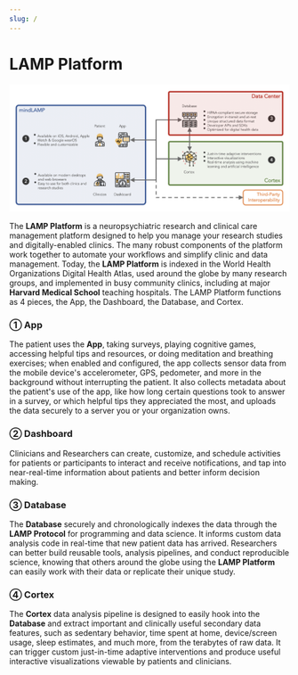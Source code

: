 ```yaml
---
slug: /
---
```


# LAMP Platform

![](assets/LAMP_Overview.png)


The **LAMP Platform** is a neuropsychiatric research and clinical care management platform designed to help you manage your research studies and digitally-enabled clinics. The many robust components of the platform work together to automate your workflows and simplify clinic and data management. Today, the **LAMP Platform** is indexed in the World Health Organizations Digital Health Atlas, used around the globe by many research groups, and implemented in busy community clinics, including at major **Harvard Medical School** teaching hospitals. The LAMP Platform functions as 4 pieces, the App, the Dashboard, the Database, and Cortex.


### ① App

The patient uses the **App**, taking surveys, playing cognitive games, accessing helpful tips and resources, or doing meditation and breathing exercises; when enabled and configured, the app collects sensor data from the mobile device's accelerometer, GPS, pedometer, and more in the background without interrupting the patient. It also collects metadata about the patient's use of the app, like how long certain questions took to answer in a survey, or which helpful tips they appreciated the most, and uploads the data securely to a server you or your organization owns.

### ② Dashboard

Clinicians and Researchers can create, customize, and schedule activities for patients or participants to interact and receive notifications, and tap into near-real-time information about patients and better inform decision making. 

### ③ Database

The **Database** securely and chronologically indexes the data through the **LAMP Protocol** for programming and data science. It informs custom data analysis code in real-time that new patient data has arrived. Researchers can better build reusable tools, analysis pipelines, and conduct reproducible science, knowing that others around the globe using the **LAMP Platform** can easily work with their data or replicate their unique study.

### ④ Cortex

The **Cortex** data analysis pipeline is designed to easily hook into the **Database** and extract important and clinically useful secondary data features, such as sedentary behavior, time spent at home, device/screen usage, sleep estimates, and much more, from the terabytes of raw data. It can trigger custom just-in-time adaptive interventions and produce useful interactive visualizations viewable by patients and clinicians.

<head>
  <meta name="google-site-verification" content="MDFm8izKofwRdAnUbqg2muDPnSlHISr1EVApzHUI-Z4" />
</head>

